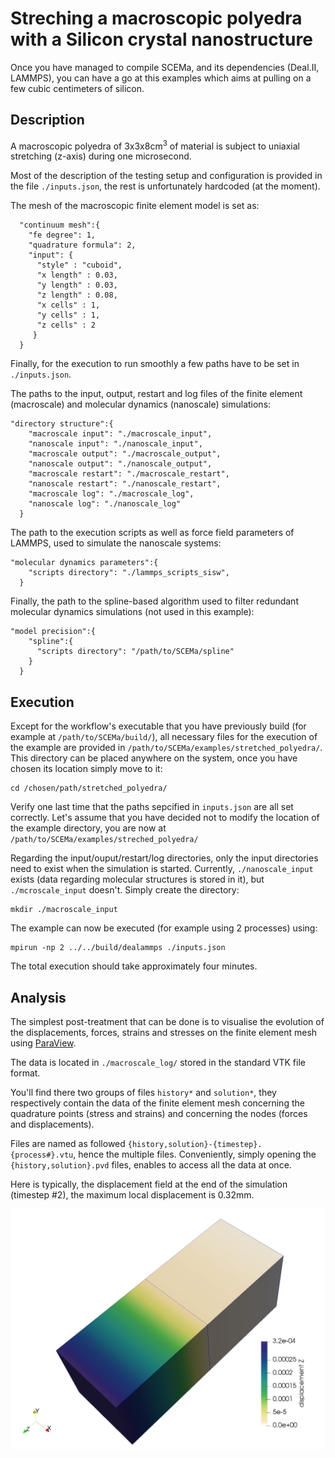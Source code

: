 # Streching a macroscopic polyedra with a Silicon crystal nanostructure

Once you have managed to compile SCEMa, and its dependencies (Deal.II, LAMMPS), you can have a go at this examples which aims at pulling on a few cubic centimeters of silicon.

## Description

A macroscopic polyedra of 3x3x8cm<sup>3</sup> of material is subject to uniaxial stretching (z-axis) during one microsecond. 

Most of the description of the testing setup and configuration is provided in the file `./inputs.json`, the rest is unfortunately hardcoded (at the moment).
  
The mesh of the macroscopic finite element model is set as:
```
  "continuum mesh":{
    "fe degree": 1,
    "quadrature formula": 2,
    "input": {
      "style" : "cuboid",
      "x length" : 0.03,
      "y length" : 0.03,
      "z length" : 0.08,
      "x cells" : 1,
      "y cells" : 1,
      "z cells" : 2
     }
  }
  ```
  
  
  
Finally, for the execution to run smoothly a few paths have to be set in `./inputs.json`.

The paths to the input, output, restart and log files of the finite element (macroscale) and molecular dynamics (nanoscale) simulations:
```
"directory structure":{
    "macroscale input": "./macroscale_input",
    "nanoscale input": "./nanoscale_input",
    "macroscale output": "./macroscale_output",
    "nanoscale output": "./nanoscale_output",
    "macroscale restart": "./macroscale_restart",
    "nanoscale restart": "./nanoscale_restart",
    "macroscale log": "./macroscale_log",
    "nanoscale log": "./nanoscale_log"
  }
```

The path to the execution scripts as well as force field parameters of LAMMPS, used to simulate the nanoscale systems:
```  
"molecular dynamics parameters":{
    "scripts directory": "./lammps_scripts_sisw",
  }
```

Finally, the path to the spline-based algorithm used to filter redundant molecular dynamics simulations (not used in this example):
```  
"model precision":{
    "spline":{
      "scripts directory": "/path/to/SCEMa/spline"
    }
  }
```

## Execution

Except for the workflow's executable that you have previously build (for example at `/path/to/SCEMa/build/`), all necessary files for the execution of the example are provided in `/path/to/SCEMa/examples/stretched_polyedra/`. This directory can be placed anywhere on the system, once you have chosen its location simply move to it:
```
cd /chosen/path/stretched_polyedra/
```

Verify one last time that the paths sepcified in `inputs.json` are all set correctly. Let's assume that you have decided not to modify the location of the example directory, you are now at `/path/to/SCEMa/examples/streched_polyedra/`

Regarding the input/ouput/restart/log directories, only the input directories need to exist when the simulation is started. Currently, `./nanoscale_input` exists (data regarding molecular structures is stored in it), but `./mcroscale_input` doesn't. Simply create the directory:
```
mkdir ./macroscale_input
```

The example can now be executed (for example using 2 processes) using:
```
mpirun -np 2 ../../build/dealammps ./inputs.json
```

The total execution should take approximately four minutes. 

## Analysis

The simplest post-treatment that can be done is to visualise the evolution of the displacements, forces, strains and stresses on the finite element mesh using [ParaView](https://www.paraview.org/). 

The data is located in `./macroscale_log/` stored in the standard VTK file format.

You'll find there two groups of files `history*` and `solution*`, they respectively contain the data of the finite element mesh concerning the quadrature points (stress and strains) and concerning the nodes (forces and displacements).

Files are named as followed `{history,solution}-{timestep}.{process#}.vtu`, hence the multiple files. Conveniently, simply opening the `{history,solution}.pvd` files, enables to access all the data at once.

Here is typically, the displacement field at the end of the simulation (timestep #2), the maximum local displacement is 0.32mm.

<img src="/examples/streched_polyedra/displacement_field.jpeg" class="full-width">

